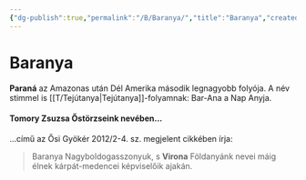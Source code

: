 ```yaml
---
{"dg-publish":true,"permalink":"/B/Baranya/","title":"Baranya","created":"2023-11-09T07:19","updated":"2024-10-23T20:25"}
---
```



# Baranya

**Paraná** az Amazonas után Dél Amerika második legnagyobb folyója. A név stimmel is [[T/Tejútanya\|Tejútanya]]-folyamnak: Bar-Ana a Nap Anyja.  

#### Tomory Zsuzsa Őstörzseink nevében...

...című az Ősi Gyökér 2012/2-4. sz. megjelent cikkében írja:  
> Baranya Nagyboldogasszonyuk, s **Virona** Földanyánk nevei máig élnek kárpát-medencei képviselőik ajakán.  